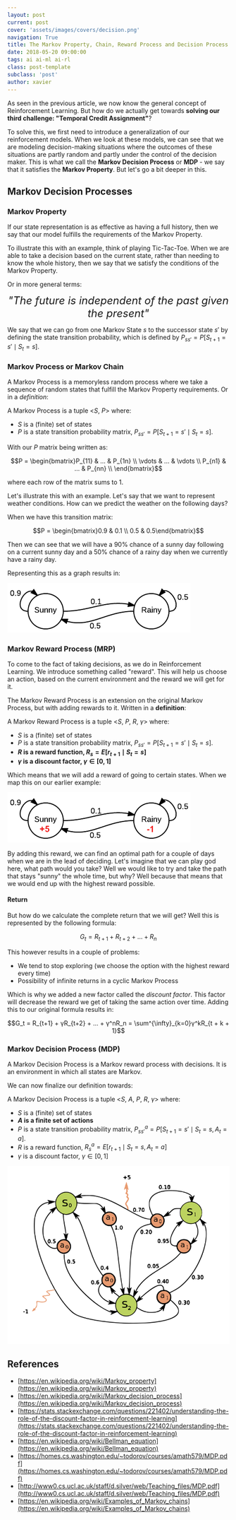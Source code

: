 ```yaml
---
layout: post
current: post
cover: 'assets/images/covers/decision.png'
navigation: True
title: The Markov Property, Chain, Reward Process and Decision Process
date: 2018-05-20 09:00:00
tags: ai ai-ml ai-rl
class: post-template
subclass: 'post'
author: xavier
---
```


As seen in the previous article, we now know the general concept of Reinforcement Learning. But how do we actually get towards **solving our third challenge: "Temporal Credit Assignment"**?

To solve this, we first need to introduce a generalization of our reinforcement models. When we look at these models, we can see that we are modeling decision-making situations where the outcomes of these situations are partly random and partly under the control of the decision maker. This is what we call the **Markov Decision Process** or **MDP** - we say that it satisfies the **Markov Property**. But let's go a bit deeper in this.

## Markov Decision Processes

### Markov Property

If our state representation is as effective as having a full history, then we say that our model fulfills the requirements of the Markov Property.

To illustrate this with an example, think of playing Tic-Tac-Toe. When we are able to take a decision based on the current state, rather than needing to know the whole history, then we say that we satisfy the conditions of the Markov Property.

Or in more general terms:

*<center><span style="font-size: 24px;">"The future is independent of the past given the present"</span></center>*

We say that we can go from one Markov State $s$ to the successor state $s'$ by defining the state transition probability, which is defined by $P_{ss'} = P[S_{t+1} = s' \mid S_t = s]$.

### Markov Process or Markov Chain

A Markov Process is a memoryless random process where we take a sequence of random states that fulfill the Markov Property requirements. Or in a *definition*:

A Markov Process is a tuple <$S$, $P$> where:

* $S$ is a (finite) set of states
* $P$ is a state transition probability matrix, $P_{ss'} = P[S_{t+1} = s' \mid S_t = s]$.

With our $P$ matrix being written as: 

$$P = \begin{bmatrix}P_{11} & ... & P_{1n} \\ \vdots & ... & \vdots \\ P_{n1} & ... & P_{nn} \\ \end{bmatrix}$$ 

where each row of the matrix sums to 1.

Let's illustrate this with an example. Let's say that we want to represent weather conditions. How can we predict the weather on the following days?

When we have this transition matrix: 

$$P = \begin{bmatrix}0.9 & 0.1 \\ 0.5 & 0.5\end{bmatrix}$$

Then we can see that we will have a 90% chance of a sunny day following on a current sunny day and a 50% chance of a rainy day when we currently have a rainy day.

Representing this as a graph results in:

![assets/images/posts/markov-chain.png](assets/images/posts/markov-chain.png)

### Markov Reward Process (MRP)

To come to the fact of taking decisions, as we do in Reinforcement Learning. We introduce something called "reward". This will help us choose an action, based on the current environment and the reward we will get for it.

The Markov Reward Process is an extension on the original Markov Process, but with adding rewards to it. Written in a **definition**:

A Markov Reward Process is a tuple <$S$, $P$, $R$, $γ$> where:

* $S$ is a (finite) set of states
* $P$ is a state transition probability matrix, $P_{ss'} = P[S_{t+1} = s' \mid S_t = s]$.
* **$R$ is a reward function, $R_s = E[r_{t+1} \mid S_t = s]$**
* **$γ$ is a discount factor, $γ \in [0,1]$**

Which means that we will add a reward of going to certain states. When we map this on our earlier example:

![assets/images/posts/markov-reward-process.png](assets/images/posts/markov-reward-process.png)

By adding this reward, we can find an optimal path for a couple of days when we are in the lead of deciding. Let's imagine that we can play god here, what path would you take? Well we would like to try and take the path that stays "sunny" the whole time, but why? Well because that means that we would end up with the highest reward possible.

#### Return

But how do we calculate the complete return that we will get? Well this is represented by the following formula:

$$G_t = R_{t+1} + R_{t+2} + ... + R_n$$

This however results in a couple of problems:

* We tend to stop exploring (we choose the option with the highest reward every time)
* Possibility of infinite returns in a cyclic Markov Process

Which is why we added a new factor called the *discount factor*. This factor will decrease the reward we get of taking the same action over time. Adding this to our original formula results in: 

$$G_t = R_{t+1} + γR_{t+2} + ... + γ^nR_n = \sum^{\infty}_{k=0}γ^kR_{t + k + 1}$$

### Markov Decision Process (MDP)

A Markov Decision Process is a Markov reward process with decisions. It is an environment in which all states are Markov. 

We can now finalize our definition towards:

A Markov Decision Process is a tuple <$S$, $A$, $P$, $R$, $γ$> where:

* $S$ is a (finite) set of states
* **$A$ is a finite set of actions**
* $P$ is a state transition probability matrix, $P_{ss'}^a = P[S_{t+1} = s' \mid S_t = s, A_t = a]$.
* $R$ is a reward function, $R_s^a = E[r_{t+1} \mid S_t = s, A_t = a]$
* $γ$ is a discount factor, $γ \in [0,1]$

![assets/images/posts/markov-decision-process.png](assets/images/posts/markov-decision-process.png)

## References
* [https://en.wikipedia.org/wiki/Markov_property](https://en.wikipedia.org/wiki/Markov_property)
* [https://en.wikipedia.org/wiki/Markov_decision_process](https://en.wikipedia.org/wiki/Markov_decision_process)
* [https://stats.stackexchange.com/questions/221402/understanding-the-role-of-the-discount-factor-in-reinforcement-learning](https://stats.stackexchange.com/questions/221402/understanding-the-role-of-the-discount-factor-in-reinforcement-learning)
* [https://en.wikipedia.org/wiki/Bellman_equation](https://en.wikipedia.org/wiki/Bellman_equation)
* [https://homes.cs.washington.edu/~todorov/courses/amath579/MDP.pdf](https://homes.cs.washington.edu/~todorov/courses/amath579/MDP.pdf)
* [http://www0.cs.ucl.ac.uk/staff/d.silver/web/Teaching_files/MDP.pdf](http://www0.cs.ucl.ac.uk/staff/d.silver/web/Teaching_files/MDP.pdf)
* [https://en.wikipedia.org/wiki/Examples_of_Markov_chains](https://en.wikipedia.org/wiki/Examples_of_Markov_chains)